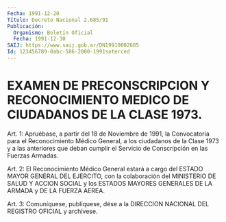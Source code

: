```yaml
---
Fecha: 1991-12-20
Título: Decreto Nacional 2.685/91
Publicación:
  Organismo: Boletín Oficial
  Fecha: 1991-12-30
SAIJ: https://www.saij.gob.ar/DN19910002685
Id: 123456789-0abc-586-2000-1991soterced
---
```

# EXAMEN  DE PRECONSCRIPCION Y RECONOCIMIENTO MEDICO DE CIUDADANOS DE LA CLASE 1973.

<a id="1"></a>
Art.  1:  Apruébase,  a partir del 18 de Noviembre de 1991, la Convocatoria  para  el  Reconocimiento    Médico   General,  a  los ciudadanos  de la Clase 1973 y a las anteriores que  deban  cumplir el Servicio de Conscripción en las Fuerzas Armadas.

<a id="2"></a>
Art.  2:  El  Reconocimiento Médico General estará a cargo del ESTADO  MAYOR  GENERAL   DEL  EJERCITO,  con  la  colaboración  del MINISTERIO  DE  SALUD  Y  ACCION   SOCIAL  y  los  ESTADOS  MAYORES GENERALES DE LA ARMADA y DE LA FUERZA AEREA.

<a id="3"></a>
Art.  3: Comuníquese, publíquese, dése a la DIRECCION NACIONAL DEL REGISTRO OFICIAL y archívese.